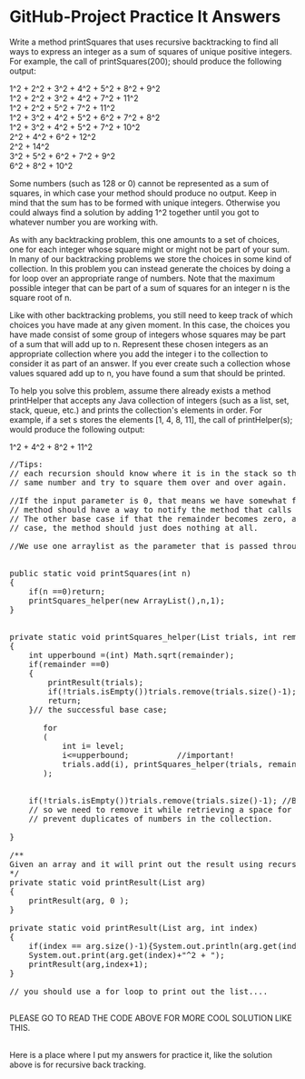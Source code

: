 # GitHub-Project Practice It Answers


Write a method printSquares that uses recursive backtracking to find all ways to express an integer as a sum of squares of unique positive integers. For example, the call of printSquares(200); should produce the following output:

1^2 + 2^2 + 3^2 + 4^2 + 5^2 + 8^2 + 9^2<br>
1^2 + 2^2 + 3^2 + 4^2 + 7^2 + 11^2<br>
1^2 + 2^2 + 5^2 + 7^2 + 11^2<br>
1^2 + 3^2 + 4^2 + 5^2 + 6^2 + 7^2 + 8^2<br>
1^2 + 3^2 + 4^2 + 5^2 + 7^2 + 10^2<br>
2^2 + 4^2 + 6^2 + 12^2<br>
2^2 + 14^2<br>
3^2 + 5^2 + 6^2 + 7^2 + 9^2<br>
6^2 + 8^2 + 10^2<br>

Some numbers (such as 128 or 0) cannot be represented as a sum of squares, in which case your method should produce no output. Keep in mind that the sum has to be formed with unique integers. Otherwise you could always find a solution by adding 1^2 together until you got to whatever number you are working with.

As with any backtracking problem, this one amounts to a set of choices, one for each integer whose square might or might not be part of your sum. In many of our backtracking problems we store the choices in some kind of collection. In this problem you can instead generate the choices by doing a for loop over an appropriate range of numbers. Note that the maximum possible integer that can be part of a sum of squares for an integer n is the square root of n.

Like with other backtracking problems, you still need to keep track of which choices you have made at any given moment. In this case, the choices you have made consist of some group of integers whose squares may be part of a sum that will add up to n. Represent these chosen integers as an appropriate collection where you add the integer i to the collection to consider it as part of an answer. If you ever create such a collection whose values squared add up to n, you have found a sum that should be printed.

To help you solve this problem, assume there already exists a method printHelper that accepts any Java collection of integers (such as a list, set, stack, queue, etc.) and prints the collection's elements in order. For example, if a set s stores the elements [1, 4, 8, 11], the call of printHelper(s); would produce the following output:

1^2 + 4^2 + 8^2 + 11^2
<pre>
//Tips: 
// each recursion should know where it is in the stack so that we won't call the 
// same number and try to square them over and over again.

//If the input parameter is 0, that means we have somewhat found the solution, and the 
// method should have a way to notify the method that calls it. (base case! )
// The other base case if that the remainder becomes zero, and in that 
// case, the method should just does nothing at all. 

//We use one arraylist as the parameter that is passed through the lovely recursion. 


public static void printSquares(int n)
{
    if(n ==0)return;
    printSquares_helper(new ArrayList<Integer>(),n,1);
}

                                                                          // level is the choice we made.
private static void printSquares_helper(List<Integer> trials, int remainder,int level)
{
    int upperbound =(int) Math.sqrt(remainder);
    if(remainder ==0)
    {
        printResult(trials);
        if(!trials.isEmpty())trials.remove(trials.size()-1); 
        return;
    }// the successful base case; 
    
       for
       (
           int i= level; 
           i<=upperbound;          //important!
           trials.add(i), printSquares_helper(trials, remainder-i*i,++i)
       );
        
   
    if(!trials.isEmpty())trials.remove(trials.size()-1); //Bacause the number is already considered
    // so we need to remove it while retrieving a space for the method that calls this method.
    // prevent duplicates of numbers in the collection. 

}

/**
Given an array and it will print out the result using recursion. 
*/
private static void printResult(List<Integer> arg)
{
    printResult(arg, 0 );
}

private static void printResult(List<Integer> arg, int index)
{
    if(index == arg.size()-1){System.out.println(arg.get(index)+"^2");return;}
    System.out.print(arg.get(index)+"^2 + ");
    printResult(arg,index+1);
}

// you should use a for loop to print out the list....

</pre>


PLEASE GO TO READ THE CODE ABOVE FOR MORE COOL SOLUTION LIKE THIS. 

<br>
Here is a place where I put my answers for practice it, like the solution above is for recursive back tracking.
